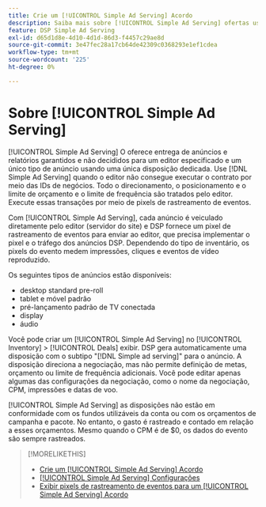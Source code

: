 ```yaml
---
title: Crie um [!UICONTROL Simple Ad Serving] Acordo
description: Saiba mais sobre [!UICONTROL Simple Ad Serving] ofertas usando pixels de rastreamento de evento.
feature: DSP Simple Ad Serving
exl-id: d65d1d8e-4d10-4d1d-86d3-f4457c29ae8d
source-git-commit: 3e47fec28a17cb64de42309c0368293e1ef1cdea
workflow-type: tm+mt
source-wordcount: '225'
ht-degree: 0%

---
```


# Sobre [!UICONTROL Simple Ad Serving]

[!UICONTROL Simple Ad Serving] O oferece entrega de anúncios e relatórios garantidos e não decididos para um editor especificado e um único tipo de anúncio usando uma única disposição dedicada. Use [!DNL Simple Ad Serving] quando o editor não consegue executar o contrato por meio das IDs de negócios. Todo o direcionamento, o posicionamento e o limite de orçamento e o limite de frequência são tratados pelo editor. Execute essas transações por meio de pixels de rastreamento de eventos.

Com [!UICONTROL Simple Ad Serving], cada anúncio é veiculado diretamente pelo editor (servidor do site) e DSP fornece um pixel de rastreamento de eventos para enviar ao editor, que precisa implementar o pixel e o tráfego dos anúncios DSP. Dependendo do tipo de inventário, os pixels do evento medem impressões, cliques e eventos de vídeo reproduzido.

Os seguintes tipos de anúncios estão disponíveis:

* desktop standard pre-roll
* tablet e móvel padrão
* pré-lançamento padrão de TV conectada
* display
* áudio

Você pode criar um [!UICONTROL Simple Ad Serving] no [!UICONTROL Inventory] > [!UICONTROL Deals] exibir. DSP gera automaticamente uma disposição com o subtipo &quot;[!DNL Simple ad serving]&quot; para o anúncio. A disposição direciona a negociação, mas não permite definição de metas, orçamento ou limite de frequência adicionais. Você pode editar apenas algumas das configurações da negociação, como o nome da negociação, CPM, impressões e datas de voo.<!-- If you need multiple tracking tags for a [!UICONTROL Simple Ad Serving] deal, create a duplicate deal. -->

[!UICONTROL Simple Ad Serving] as disposições não estão em conformidade com os fundos utilizáveis da conta ou com os orçamentos de campanha e pacote. No entanto, o gasto é rastreado e contado em relação a esses orçamentos. Mesmo quando o CPM é de $0, os dados do evento são sempre rastreados.

>[!MORELIKETHIS]
>
>* [Crie um [!UICONTROL Simple Ad Serving] Acordo](simple-deal-create.md)
>* [[!UICONTROL Simple Ad Serving] Configurações](simple-deal-settings.md)
>* [Exibir pixels de rastreamento de eventos para um [!UICONTROL Simple Ad Serving] Acordo](simple-deal-show-pixels.md)

